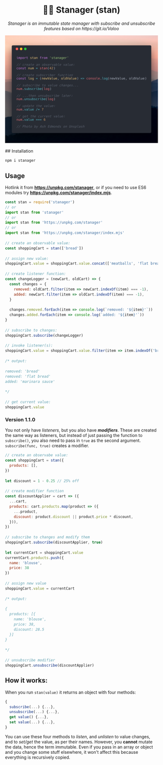 <h1 align=center> 👩‍💼 Stanager (stan) </h1>
<p align=center><em>Stanager is an immutable state manager with subscribe and unsubscribe features based on https://git.io/Valoo</em></p>

<p align=center><img width=650 alt='Screenshot of stanager in action via carbon.now.sh' src='Screenshots/stanager-carbon.png' /></p>
## Installation

```bash
npm i stanager
```

## Usage

Hotlink it from __https://unpkg.com/stanager__, or if you need to use ES6 modules try __https://unpkg.com/stanager/index.mjs__.

```js
const stan = require('stanager')
// or
import stan from 'stanager'
// or
import stan from 'https://unpkg.com/stanager'
// or
import stan from 'https://unpkg.com/stanager/index.mjs'

// create an observable value:
const shoppingCart = stan(['bread'])

// assign new value:
shoppingCart.value = shoppingCart.value.concat(['meatballs', 'flat bread'])

// create listener function:
const changeLogger = (newCart, oldCart) => {
  const changes = {
    removed: oldCart.filter(item => newCart.indexOf(item) === -1),
    added: newCart.filter(item => oldCart.indexOf(item) === -1),
  }
  
  changes.removed.forEach(item => console.log(`removed: '${item}'`))
  changes.added.forEach(item => console.log(`added: '${item}'`))
}

// subscribe to changes:
shoppingCart.subscribe(changeLogger)

// invoke listener(s):
shoppingCart.value = shoppingCart.value.filter(item => item.indexOf('bread') === -1).concat('marinara sauce')

/* output:

removed: 'bread'
removed: 'flat bread'
added: 'marinara sauce'

*/

// get current value:
shoppingCart.value
```
### Version 1.1.0
You not only have _listeners_, but you also have **_modifiers_**. These are created the same way as listeners, but instead of just passing the function to `subscribe()`, you also need to pass in `true` as the second argument. `subscribe(func, true)` creates a modifier.

```js
// create an observabe value:
const shoppingCart = stan({
  products: [],
})

let discount = 1 - 0.25 // 25% off

// create modifier function
const discountApplier = cart => ({
  ...cart,
  products: cart.products.map(product => ({
    ...product,
    discount: product.discount || product.price * discount,
  })),
})

// subscribe to changes and modify them
shoppingCart.subscribe(discountApplier, true)

let currentCart = shoppingCart.value
currentCart.products.push({
  name: 'blouse',
  price: 38
})

// assign new value
shoppingCart.value = currentCart

/* output:

{
  products: [{
    name: 'blouse',
    price: 38,
    discount: 28.5
  }]
}

*/

// unsubscribe modifier
shoppingCart.unsubscribe(discountApplier)
```

## How it works:

When you run `stan(value)` it returns an object with four methods:

```js
{
  subscribe(...) {...},
  unsubscribe(...) {...},
  get value() {...},
  set value(...) {...},
}
```

You can use these four methods to _listen_, and _unlisten_ to value changes, and to _set/get_ the value, as per their names. However, you __cannot__ mutate the data, hence the term immutable. Even if you pass in an array or object and you change some stuff elsewhere, it won't affect this because everything is recursively copied.
